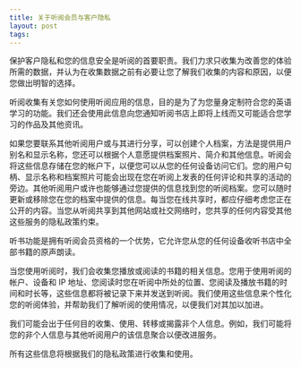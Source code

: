 ```yaml
---
title: 关于听阅会员与客户隐私
layout: post
tags:
---
```


保护客户隐私和您的信息安全是听阅的首要职责。我们力求只收集为改善您的体验所需的数据，并认为在收集数据之前有必要让您了解我们收集的内容和原因，以便您做出明智的选择。

听阅收集有关您如何使用听阅应用的信息，目的是为了为您量身定制符合您的英语学习的功能。我们还会使用此信息向您通知听阅书店上即将上线而又可能适合您学习的作品及其他资讯。

如果您要联系其他听阅用户或与其进行分享，可以创建个人档案，方法是提供用户别名和显示名称，您还可以根据个人意愿提供档案照片、简介和其他信息。听阅会将这些信息存储在您的帐户下，以便您可以从您的任何设备访问它们。您的用户句柄、显示名称和档案照片可能会出现在您在听阅上发表的任何评论和共享的活动的旁边。其他听阅用户或许也能够通过您提供的信息找到您的听阅档案。您可以随时更新或移除您在您的档案中提供的信息。每当您在线共享时，都应仔细考虑您正在公开的内容。当您从听阅共享到其他网站或社交网络时，您共享的任何内容受其他这些服务的隐私政策约束。

听书功能是拥有听阅会员资格的一个优势，它允许您从您的任何设备收听书店中全部书籍的原声朗读。

当您使用听阅时，我们会收集您播放或阅读的书籍的相关信息。您用于使用听阅的帐户、设备和 IP 地址、您阅读时您在听阅中所处的位置、您阅读及播放书籍的时间和时长等，这些信息都将被记录下来并发送到听阅。我们使用这些信息来个性化您的听阅体验，并帮助我们了解听阅的使用情况，以便我们对其加以加进。

我们可能会出于任何目的收集、使用、转移或揭露非个人信息。例如，我们可能将您的非个人信息与其他听阅用户的该信息聚合以便改进服务。

所有这些信息将根据我们的隐私政策进行收集和使用。
